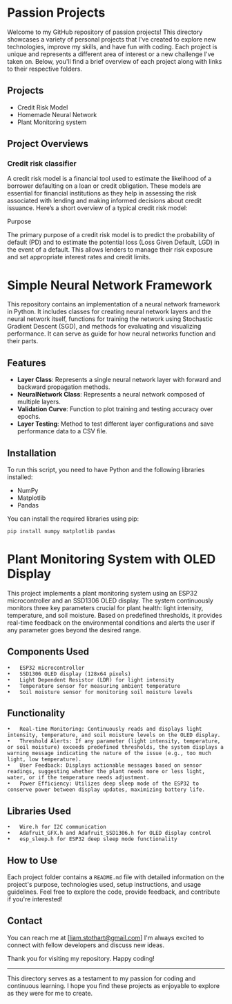 # Passion Projects

Welcome to my GitHub repository of passion projects! This directory showcases a variety of personal projects that I've created to explore new technologies, improve my skills, and have fun with coding. Each project is unique and represents a different area of interest or a new challenge I've taken on. Below, you'll find a brief overview of each project along with links to their respective folders.

## Projects

- Credit Risk Model
- Homemade Neural Network
- Plant Monitoring system

## Project Overviews

### Credit risk classifier
A credit risk model is a financial tool used to estimate the likelihood of a borrower defaulting on a loan or credit obligation. These models are essential for financial institutions as they help in assessing the risk associated with lending and making informed decisions about credit issuance. Here’s a short overview of a typical credit risk model:

Purpose

The primary purpose of a credit risk model is to predict the probability of default (PD) and to estimate the potential loss (Loss Given Default, LGD) in the event of a default. This allows lenders to manage their risk exposure and set appropriate interest rates and credit limits.

# Simple Neural Network Framework

This repository contains an implementation of a neural network framework in Python. It includes classes for creating neural network layers and the neural network itself, functions for training the network using Stochastic Gradient Descent (SGD), and methods for evaluating and visualizing performance. It can serve as guide for how neural networks function and their parts.

## Features

- **Layer Class**: Represents a single neural network layer with forward and backward propagation methods.
- **NeuralNetwork Class**: Represents a neural network composed of multiple layers.
- **Validation Curve**: Function to plot training and testing accuracy over epochs.
- **Layer Testing**: Method to test different layer configurations and save performance data to a CSV file.

## Installation

To run this script, you need to have Python and the following libraries installed:

- NumPy
- Matplotlib
- Pandas

You can install the required libraries using pip:

```bash
pip install numpy matplotlib pandas
```
# Plant Monitoring System with OLED Display

This project implements a plant monitoring system using an ESP32 microcontroller and an SSD1306 OLED display. The system continuously monitors three key parameters crucial for plant health: light intensity, temperature, and soil moisture. Based on predefined thresholds, it provides real-time feedback on the environmental conditions and alerts the user if any parameter goes beyond the desired range.

## Components Used

	•	ESP32 microcontroller
	•	SSD1306 OLED display (128x64 pixels)
	•	Light Dependent Resistor (LDR) for light intensity
	•	Temperature sensor for measuring ambient temperature
	•	Soil moisture sensor for monitoring soil moisture levels

## Functionality

	•	Real-time Monitoring: Continuously reads and displays light intensity, temperature, and soil moisture levels on the OLED display.
	•	Threshold Alerts: If any parameter (light intensity, temperature, or soil moisture) exceeds predefined thresholds, the system displays a warning message indicating the nature of the issue (e.g., too much light, low temperature).
	•	User Feedback: Displays actionable messages based on sensor readings, suggesting whether the plant needs more or less light, water, or if the temperature needs adjustment.
	•	Power Efficiency: Utilizes deep sleep mode of the ESP32 to conserve power between display updates, maximizing battery life.

## Libraries Used

	•	Wire.h for I2C communication
	•	Adafruit_GFX.h and Adafruit_SSD1306.h for OLED display control
	•	esp_sleep.h for ESP32 deep sleep mode functionality

## How to Use

Each project folder contains a `README.md` file with detailed information on the project's purpose, technologies used, setup instructions, and usage guidelines. Feel free to explore the code, provide feedback, and contribute if you're interested!


## Contact

You can reach me at [liam.stothart@gmail.com] I'm always excited to connect with fellow developers and discuss new ideas.

Thank you for visiting my repository. Happy coding!

---

This directory serves as a testament to my passion for coding and continuous learning. I hope you find these projects as enjoyable to explore as they were for me to create.
